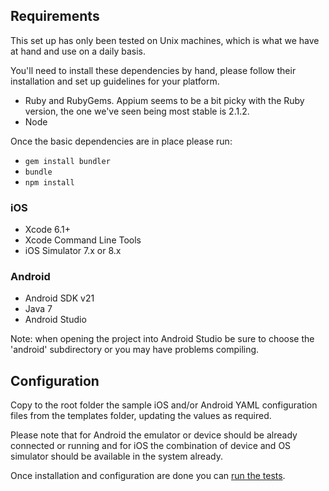 ## Requirements

This set up has only been tested on Unix machines, which is what we have at hand and use on a daily basis.

You'll need to install these dependencies by hand, please follow their installation and set up guidelines for your platform.

 * Ruby and RubyGems. Appium seems to be a bit picky with the Ruby version, the one we've seen being most stable is 2.1.2.
 * Node

Once the basic dependencies are in place please run: 
 
 * ```gem install bundler```
 * ```bundle```
 * ```npm install```

### iOS

 * Xcode 6.1+
 * Xcode Command Line Tools
 * iOS Simulator 7.x or 8.x

### Android

 * Android SDK v21
 * Java 7
 * Android Studio

Note: when opening the project into Android Studio be sure to choose the 'android' subdirectory or you may have problems compiling.

## Configuration

Copy to the root folder the sample iOS and/or Android YAML configuration files from the templates folder, updating the values as required.

Please note that for Android the emulator or device should be already connected or running and for iOS the combination of device and OS simulator should be available in the system already.

Once installation and configuration are done you can [run the tests](running_tests.md).




